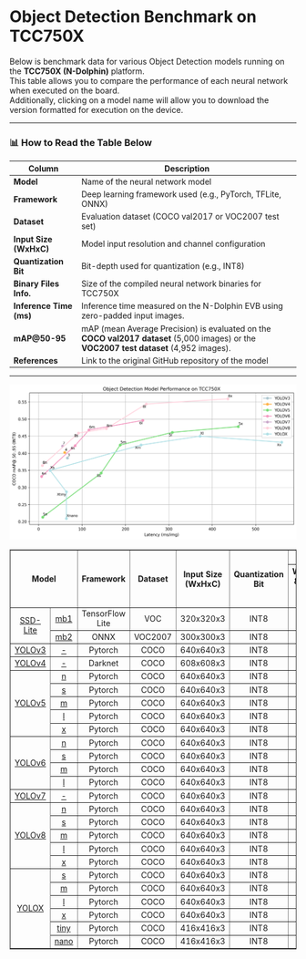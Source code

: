 # Object Detection Benchmark on TCC750X

Below is benchmark data for various Object Detection models running on the **TCC750X (N-Dolphin)** platform.  
This table allows you to compare the performance of each neural network when executed on the board.  
Additionally, clicking on a model name will allow you to download the version formatted for execution on the device.

---

### 📊 How to Read the Table Below

| Column                    | Description                                                                 |
|--------------------------|-----------------------------------------------------------------------------|
| **Model**                | Name of the neural network model     |
| **Framework**            | Deep learning framework used (e.g., PyTorch, TFLite, ONNX)                  |
| **Dataset**              | Evaluation dataset (COCO val2017 or VOC2007 test set)                       |
| **Input Size (WxHxC)**   | Model input resolution and channel configuration                            |
| **Quantization Bit**     | Bit-depth used for quantization (e.g., INT8)                                |
| **Binary Files Info.**   | Size of the compiled neural network binaries for TCC750X                    |
| **Inference Time (ms)**  | Inference time measured on the N-Dolphin EVB using zero-padded input images.                               |
| **mAP@50-95**             | mAP (mean Average Precision) is evaluated on the **COCO val2017 dataset** (5,000 images) or the **VOC2007 test dataset** (4,952 images).                    |
| **References**           | Link to the original GitHub repository of the model                         |

---

<!--
아래는 TCC750X에서 실행되는 Object Detection 모델의 벤치마크 자료입니다.
이 표를 통해 각 신경망이 N-Dolphin (TCC750X) 보드에서 실행될 때의 성능을 확인할 수 있습니다.
또한, 신경망 이름을 클릭하면 해당 보드에서 실행할 수 있는 형식의 결과물을 다운로드할 수 있습니다.

참조사항
Detections/Dataset: COCO
Evaluation: tc-nn-toolkit을 이용하여 측정한 결과입니다.
- Evaluation Result의 FP32: .enlight 확장자로 변환된 상태에서 측정된 값입니다.
Inference Time: N-Dolphin EVB에서 실행한 결과입니다.
Reference: 신경망 모델의 원본 GitHub 링크로 연결됩니다.
-->

![OD Model Performance](../../docs/image/od_performance.png)

<table border="1" cellspacing="0" cellpadding="5">
    <thead>
        <tr>
            <th align="center" rowspan="2" colspan="2">Model</th>
            <th rowspan="2">Framework</th>
            <th rowspan="2">Dataset</th>
            <th rowspan="2">Input Size (WxHxC)</th>
            <th rowspan="2">Quantization Bit</th>
            <th colspan="2">Binary Files Info.</th>
            <th rowspan="2">Inference Time(ms)</th>
            <th colspan="2">mAP@50-95</th>
            <th rowspan="2">References</th>
        </tr>
        <tr>
            <th>Weight & Bias Bin.(MB)</th>
            <th>Command Bin.(KB)</th>
            <th>FP32</th>
            <th>INT8</th>
        </tr>
    </thead>
    <tbody>
        <tr>
            <td align="center" rowspan="2" class="model"><a href="MobileNet/">SSD-Lite</a></td> <!-- Model -->
            <td align="center" class="variant"><a href="MobileNet/lite-model_ssd_mobilenet_v1_100_320_fp32_nms_1/">mb1</a></td>
            <td align="center">TensorFlow Lite</td> <!-- Framework -->
            <td align="center">VOC</td> <!-- Detections/DataSet -->
            <td align="center">320x320x3</td> <!-- Input Size (WxHxC) -->
            <td align="center">INT8</td> <!-- Quantization Bit -->
            <td align="center">8</td> <!-- Compiled NN Information: Weight, Bias Binary Size(MB) -->
            <td align="center">44</td> <!-- Compiled NN Information: Command Binary Size(KB) -->
            <td align="center">2.54</td> <!-- Inference Time(msec): EVB -->
            <td align="center">0.082</td> <!-- Evaluation Result: FP32 -->
            <td align="center">0.081</td> <!-- Evaluation Result: INT8 -->
            <td align="center"><a href="https://tfhub.dev/iree/lite-model/ssd_mobilenet_v1_100_320/fp32/nms/1">GitHub<a></td> <!-- References: Link -->
        </tr>
        <tr>
            <td align="center" class="variant"><a href="MobileNet/mb2_ssd_lite/">mb2</a></td> <!-- Model -->
            <td align="center">ONNX</td> <!-- Framework -->
            <td align="center">VOC2007</td> <!-- Detections/DataSet -->
            <td align="center">300x300x3</td> <!-- Input Size (WxHxC) -->
            <td align="center">INT8</td> <!-- Quantization Bit -->
            <td align="center">4</td> <!-- Compiled NN Information: Weight, Bias Binary Size(MB) -->
            <td align="center">56</td> <!-- Compiled NN Information: Command Binary Size(KB) -->
            <td align="center">2.08</td> <!-- Inference Time(msec): EVB -->
            <td align="center">0.661</td> <!-- Evaluation Result: FP32 -->
            <td align="center">0.651</td> <!-- Evaluation Result: INT8 -->
            <td align="center"><a href="https://github.com/openedges/pytorch-ssd">GitHub<a></td> <!-- References: Link -->
        </tr>
        <tr>
            <td align="center" rowspan="1" class="model"><a href="Yolo/yolov3/">YOLOv3</a></td> <!-- Model -->
            <td align="center" class="variant"><a href="Yolo/yolov3/yolov3_640">-</a></td>
            <td align="center">Pytorch</td> <!-- Framework -->
            <td align="center">COCO</td> <!-- Detections/DataSet -->
            <td align="center">640x640x3</td> <!-- Input Size (WxHxC) -->
            <td align="center">INT8</td> <!-- Quantization Bit -->
            <td align="center">60</td> <!-- Compiled NN Information: Weight, Bias Binary Size(MB) -->
            <td align="center">232</td> <!-- Compiled NN Information: Command Binary Size(KB) -->
            <td align="center">66.3</td> <!-- Inference Time(msec): EVB -->
            <td align="center">0.630</td> <!-- Evaluation Result: FP32 IoU=0.50 -->
            <td align="center">0.598</td> <!-- Evaluation Result: INT8 IoU=0.50 -->
            <td align="center"><a href="https://github.com/ultralytics/yolov3">GitHub<a></td> <!-- References: Link -->
        </tr>
        <tr>
            <td align="center" rowspan="1" class="model"><a href="Yolo/yolov4/">YOLOv4</a></td> <!-- Model -->
            <td align="center" class="variant"><a href="Yolo/yolov4/yolov4_608">-</a></td>
            <td align="center">Darknet</td> <!-- Framework -->
            <td align="center">COCO</td> <!-- Detections/DataSet -->
            <td align="center">608x608x3</td> <!-- Input Size (WxHxC) -->
            <td align="center">INT8</td> <!-- Quantization Bit -->
            <td align="center">62</td> <!-- Compiled NN Information: Weight, Bias Binary Size(MB) -->
            <td align="center">308</td> <!-- Compiled NN Information: Command Binary Size(KB) -->
            <td align="center">60.14</td> <!-- Inference Time(msec): EVB -->
            <td align="center">0.748</td> <!-- Evaluation Result: FP32 IoU=0.50 -->
            <td align="center">0.735</td> <!-- Evaluation Result: INT8 IoU=0.50 -->
            <td align="center"><a href="https://github.com/AlexeyAB/darknet/blob/master/cfg/yolov4.cfg">Github<a></td> <!-- References: Link -->
        </tr>
        <tr>
            <td align="center" rowspan="5" class="model"><a href="Yolo/yolov5/">YOLOv5</a></td> <!-- Model -->
            <td align="center" class="variant"><a href="Yolo/yolov5/yolov5n/">n</a></td>
            <td align="center">Pytorch</td> <!-- Framework -->
            <td align="center">COCO</td> <!-- Detections/DataSet -->
            <td align="center">640x640x3</td> <!-- Input Size (WxHxC) -->
            <td align="center">INT8</td> <!-- Quantization Bit -->
            <td align="center">2</td> <!-- Compiled NN Information: Weight, Bias Binary Size(MB) -->
            <td align="center">80</td> <!-- Compiled NN Information: Command Binary Size(KB) -->
            <td align="center">9.38</td> <!-- Inference Time(msec): EVB -->
            <td align="center">0.418</td> <!-- Evaluation Result: FP32 IoU=0.50 -->
            <td align="center">0.383</td> <!-- Evaluation Result: INT8 IoU=0.50 -->
            <td align="center" rowspan="5"><a href="https://github.com/ultralytics/yolov5">GitHub<a></td> <!-- References: Link -->
        </tr>
        <tr>
            <td align="center" class="variant"><a href="Yolo/yolov5/yolov5s/">s</a></td> <!-- Model -->
            <td align="center">Pytorch</td> <!-- Framework -->
            <td align="center">COCO</td> <!-- Detections/DataSet -->
            <td align="center">640x640x3</td> <!-- Input Size (WxHxC) -->
            <td align="center">INT8</td> <!-- Quantization Bit -->
            <td align="center">7</td> <!-- Compiled NN Information: Weight, Bias Binary Size(MB) -->
            <td align="center">144</td> <!-- Compiled NN Information: Command Binary Size(KB) -->
            <td align="center">14.7</td> <!-- Inference Time(msec): EVB -->
            <td align="center">0.533</td> <!-- Evaluation Result: FP32 IoU=0.50 -->
            <td align="center">0.509</td> <!-- Evaluation Result: INT8 IoU=0.50 -->
        </tr>
        <tr>
            <td align="center" class="variant"><a href="Yolo/yolov5/yolov5m/">m</a></td> <!-- Model -->
            <td align="center">Pytorch</td> <!-- Framework -->
            <td align="center">COCO</td> <!-- Detections/DataSet -->
            <td align="center">640x640x3</td> <!-- Input Size (WxHxC) -->
            <td align="center">INT8</td> <!-- Quantization Bit -->
            <td align="center">21</td> <!-- Compiled NN Information: Weight, Bias Binary Size(MB) -->
            <td align="center">188</td> <!-- Compiled NN Information: Command Binary Size(KB) -->
            <td align="center">34.9</td> <!-- Inference Time(msec): EVB -->
            <td align="center">0.610</td> <!-- Evaluation Result: FP32 IoU=0.50 -->
            <td align="center">0.584</td> <!-- Evaluation Result: INT8 IoU=0.50 -->
        </tr>
        <tr>
            <td align="center" class="variant"><a href="Yolo/yolov5/yolov5l/">l</a></td> <!-- Model -->
            <td align="center">Pytorch</td> <!-- Framework -->
            <td align="center">COCO</td> <!-- Detections/DataSet -->
            <td align="center">640x640x3</td> <!-- Input Size (WxHxC) -->
            <td align="center">INT8</td> <!-- Quantization Bit -->
            <td align="center">45</td> <!-- Compiled NN Information: Weight, Bias Binary Size(MB) -->
            <td align="center">308</td> <!-- Compiled NN Information: Command Binary Size(KB) -->
            <td align="center">55.17</td> <!-- Inference Time(msec): EVB -->
            <td align="center">0.644</td> <!-- Evaluation Result: FP32 IoU=0.50 -->
            <td align="center">0.619</td> <!-- Evaluation Result: INT8 IoU=0.50 -->
        </tr>
        <tr>
            <td align="center" class="variant"><a href="Yolo/yolov5/yolov5x/">x</a></td> <!-- Model -->
            <td align="center">Pytorch</td> <!-- Framework -->
            <td align="center">COCO</td> <!-- Detections/DataSet -->
            <td align="center">640x640x3</td> <!-- Input Size (WxHxC) -->
            <td align="center">INT8</td> <!-- Quantization Bit -->
            <td align="center">83</td> <!-- Compiled NN Information: Weight, Bias Binary Size(MB) -->
            <td align="center">460</td> <!-- Compiled NN Information: Command Binary Size(KB) -->
            <td align="center">107.53</td> <!-- Inference Time(msec): EVB -->
            <td align="center">0.660</td> <!-- Evaluation Result: FP32 IoU=0.50 -->
            <td align="center">0.643</td> <!-- Evaluation Result: INT8 IoU=0.50 -->
        </tr>
        <tr>
            <td align="center" rowspan="4" class="model"><a href="Yolo/yolov6/">YOLOv6</a></td> <!-- Model -->
            <td align="center" class="variant"><a href="Yolo/yolov6/yolov6n/">n</a></td> <!-- Models: Variant -->
            <td align="center">Pytorch</td> <!-- Framework -->
            <td align="center">COCO</td> <!-- Detections/DataSet -->
            <td align="center">640x640x3</td> <!-- Input Size (WxHxC) -->
            <td align="center">INT8</td> <!-- Quantization Bit -->
            <td align="center">5</td> <!-- Compiled NN Information: Weight, Bias Binary Size(MB) -->
            <td align="center">40</td> <!-- Compiled NN Information: Command Binary Size(KB) -->
            <td align="center">6.75</td> <!-- Inference Time(msec): EVB -->
            <td align="center">0.514</td> <!-- Evaluation Result: FP32 IoU=0.50 -->
            <td align="center">0.493</td> <!-- Evaluation Result: INT8 IoU=0.50 -->
            <td align="center" rowspan="4"><a href="https://github.com/meituan/YOLOv6">GitHub<a></td> <!-- References: Link -->
        </tr>
        <tr>
            <td align="center" class="variant"><a href="Yolo/yolov6/yolov6s/">s</a></td> <!-- Model -->
            <td align="center">Pytorch</td> <!-- Framework -->
            <td align="center">COCO</td> <!-- Detections/DataSet -->
            <td align="center">640x640x3</td> <!-- Input Size (WxHxC) -->
            <td align="center">INT8</td> <!-- Quantization Bit -->
            <td align="center">18</td> <!-- Compiled NN Information: Weight, Bias Binary Size(MB) -->
            <td align="center">84</td> <!-- Compiled NN Information: Command Binary Size(KB) -->
            <td align="center">20.96</td> <!-- Inference Time(msec): EVB -->
            <td align="center">0.597</td> <!-- Evaluation Result: FP32 IoU=0.50 -->
            <td align="center">0.552</td> <!-- Evaluation Result: INT8 IoU=0.50 -->
        </tr>
        <tr>
            <td align="center" class="variant"><a href="Yolo/yolov6/yolov6m/">m</a></td> <!-- Model -->
            <td align="center">Pytorch</td> <!-- Framework -->
            <td align="center">COCO</td> <!-- Detections/DataSet -->
            <td align="center">640x640x3</td> <!-- Input Size (WxHxC) -->
            <td align="center">INT8</td> <!-- Quantization Bit -->
            <td align="center">34</td> <!-- Compiled NN Information: Weight, Bias Binary Size(MB) -->
            <td align="center">116</td> <!-- Compiled NN Information: Command Binary Size(KB) -->
            <td align="center">37.96</td> <!-- Inference Time(msec): EVB -->
            <td align="center">0.648</td> <!-- Evaluation Result: FP32 IoU=0.50 -->
            <td align="center">0.643</td> <!-- Evaluation Result: INT8 IoU=0.50 -->
        </tr>
        <tr>
            <td align="center" class="variant"><a href="Yolo/yolov6/yolov6l/">l</a></td> <!-- Model -->
            <td align="center">Pytorch</td> <!-- Framework -->
            <td align="center">COCO</td> <!-- Detections/DataSet -->
            <td align="center">640x640x3</td> <!-- Input Size (WxHxC) -->
            <td align="center">INT8</td> <!-- Quantization Bit -->
            <td align="center">57</td> <!-- Compiled NN Information: Weight, Bias Binary Size(MB) -->
            <td align="center">240</td> <!-- Compiled NN Information: Command Binary Size(KB) -->
            <td align="center">69.06</td> <!-- Inference Time(msec): EVB -->
            <td align="center">0.683</td> <!-- Evaluation Result: FP32 IoU=0.50 -->
            <td align="center">0.673</td> <!-- Evaluation Result: INT8 IoU=0.50 -->
        </tr>
        <tr>
            <td align="center" rowspan="1" class="model"><a href="Yolo/yolov7/">YOLOv7</a></td> <!-- Model -->
            <td align="center" class="variant"><a href="Yolo/yolov7/yolov7_640">-</a></td>
            <td align="center">Pytorch</td> <!-- Framework -->
            <td align="center">COCO</td> <!-- Detections/DataSet -->
            <td align="center">640x640x3</td> <!-- Input Size (WxHxC) -->
            <td align="center">INT8</td> <!-- Quantization Bit -->
            <td align="center">36</td> <!-- Compiled NN Information: Weight, Bias Binary Size(MB) -->
            <td align="center">244</td> <!-- Compiled NN Information: Command Binary Size(KB) -->
            <td align="center">55.0</td> <!-- Inference Time(msec): EVB -->
            <td align="center">0.662</td> <!-- Evaluation Result: FP32 IoU=0.50 -->
            <td align="center">0.648</td> <!-- Evaluation Result: INT8 IoU=0.50 -->
            <td align="center"><a href="https://github.com/WongKinYiu/yolov7">GitHub<a></td> <!-- References: Link -->
        </tr>
        <tr>
            <td align="center" rowspan="5" class="model"><a href="Yolo/yolov8/">YOLOv8</a></td> <!-- Model -->
            <td align="center" class="variant"><a href="Yolo/yolov8/yolov8n/">n</a></td>
            <td align="center">Pytorch</td> <!-- Framework -->
            <td align="center">COCO</td> <!-- Detections/DataSet -->
            <td align="center">640x640x3</td> <!-- Input Size (WxHxC) -->
            <td align="center">INT8</td> <!-- Quantization Bit -->
            <td align="center">4</td> <!-- Compiled NN Information: Weight, Bias Binary Size(MB) -->
            <td align="center">72</td> <!-- Compiled NN Information: Command Binary Size(KB) -->
            <td align="center">8.63</td> <!-- Inference Time(msec): EVB -->
            <td align="center">0.501</td> <!-- Evaluation Result: FP32 IoU=0.50 -->
            <td align="center">0.488</td> <!-- Evaluation Result: INT8 IoU=0.50 -->
            <td align="center" rowspan="5"><a href="https://github.com/ultralytics/ultralytics">GitHub<a></td> <!-- References: Link -->
        </tr>
        <tr>
            <td align="center" class="variant"><a href="Yolo/yolov8/yolov8s/">s</a></td> <!-- Model -->
            <td align="center">Pytorch</td> <!-- Framework -->
            <td align="center">COCO</td> <!-- Detections/DataSet -->
            <td align="center">640x640x3</td> <!-- Input Size (WxHxC) -->
            <td align="center">INT8</td> <!-- Quantization Bit -->
            <td align="center">11</td> <!-- Compiled NN Information: Weight, Bias Binary Size(MB) -->
            <td align="center">92</td> <!-- Compiled NN Information: Command Binary Size(KB) -->
            <td align="center">16.17</td> <!-- Inference Time(msec): EVB -->
            <td align="center">0.586</td> <!-- Evaluation Result: FP32 IoU=0.50 -->
            <td align="center">0.576</td> <!-- Evaluation Result: INT8 IoU=0.50 -->
        </tr>
        <tr>
            <td align="center" class="variant"><a href="Yolo/yolov8/yolov8m/">m</a></td> <!-- Model -->
            <td align="center">Pytorch</td> <!-- Framework -->
            <td align="center">COCO</td> <!-- Detections/DataSet -->
            <td align="center">640x640x3</td> <!-- Input Size (WxHxC) -->
            <td align="center">INT8</td> <!-- Quantization Bit -->
            <td align="center">25</td> <!-- Compiled NN Information: Weight, Bias Binary Size(MB) -->
            <td align="center">156</td> <!-- Compiled NN Information: Command Binary Size(KB) -->
            <td align="center">45.35</td> <!-- Inference Time(msec): EVB -->
            <td align="center">0.644</td> <!-- Evaluation Result: FP32 IoU=0.50 -->
            <td align="center">0.632</td> <!-- Evaluation Result: INT8 IoU=0.50 -->
        </tr>
        <tr>
            <td align="center" class="variant"><a href="Yolo/yolov8/yolov8l/">l</a></td> <!-- Model -->
            <td align="center">Pytorch</td> <!-- Framework -->
            <td align="center">COCO</td> <!-- Detections/DataSet -->
            <td align="center">640x640x3</td> <!-- Input Size (WxHxC) -->
            <td align="center">INT8</td> <!-- Quantization Bit -->
            <td align="center">42</td> <!-- Compiled NN Information: Weight, Bias Binary Size(MB) -->
            <td align="center">248</td> <!-- Compiled NN Information: Command Binary Size(KB) -->
            <td align="center">69.16</td> <!-- Inference Time(msec): EVB -->
            <td align="center">0.670</td> <!-- Evaluation Result: FP32 IoU=0.50 -->
            <td align="center">0.654</td> <!-- Evaluation Result: INT8 IoU=0.50 -->
        </tr>
        <tr>
            <td align="center" class="variant"><a href="Yolo/yolov8/yolov8x/">x</a></td> <!-- Model -->
            <td align="center">Pytorch</td> <!-- Framework -->
            <td align="center">COCO</td> <!-- Detections/DataSet -->
            <td align="center">640x640x3</td> <!-- Input Size (WxHxC) -->
            <td align="center">INT8</td> <!-- Quantization Bit -->
            <td align="center">66</td> <!-- Compiled NN Information: Weight, Bias Binary Size(MB) -->
            <td align="center">436</td> <!-- Compiled NN Information: Command Binary Size(KB) -->
            <td align="center">118.06</td> <!-- Inference Time(msec): EVB -->
            <td align="center">0.681</td> <!-- Evaluation Result: FP32 IoU=0.50 -->
            <td align="center">0.664</td> <!-- Evaluation Result: INT8 IoU=0.50 -->
        </tr>
        <tr>
            <td align="center" rowspan="6" class="model"><a href="Yolo/yolox/">YOLOX</a></td> <!-- Model -->
            <td align="center" class="variant"><a href="Yolo/yoloX/yolox_s/">s</a></td> <!-- Model -->
            <td align="center">Pytorch</td> <!-- Framework -->
            <td align="center">COCO</td> <!-- Detections/DataSet -->
            <td align="center">640x640x3</td> <!-- Input Size (WxHxC) -->
            <td align="center">INT8</td> <!-- Quantization Bit -->
            <td align="center">9</td> <!-- Compiled NN Information: Weight, Bias Binary Size(MB) -->
            <td align="center">188</td> <!-- Compiled NN Information: Command Binary Size(KB) -->
            <td align="center">26.29</td> <!-- Inference Time(msec): EVB -->
            <td align="center">0.473</td> <!-- Evaluation Result: FP32 IoU=0.50 -->
            <td align="center">0.467</td> <!-- Evaluation Result: INT8 IoU=0.50 -->
            <td align="center" rowspan="6"><a href="https://github.com/Megvii-BaseDetection/YOLOX">GitHub<a></td> <!-- References: Link -->
        </tr>
        <tr>
            <td align="center" class="variant"><a href="Yolo/yoloX/yolox_m/">m</a></td> <!-- Model -->
            <td align="center">Pytorch</td> <!-- Framework -->
            <td align="center">COCO</td> <!-- Detections/DataSet -->
            <td align="center">640x640x3</td> <!-- Input Size (WxHxC) -->
            <td align="center">INT8</td> <!-- Quantization Bit -->
            <td align="center">25</td> <!-- Compiled NN Information: Weight, Bias Binary Size(MB) -->
            <td align="center">236</td> <!-- Compiled NN Information: Command Binary Size(KB) -->
            <td align="center">52.79</td> <!-- Inference Time(msec): EVB -->
            <td align="center">0.542</td> <!-- Evaluation Result: FP32 IoU=0.50 -->
            <td align="center">0.536</td> <!-- Evaluation Result: INT8 IoU=0.50 -->
        </tr>
        <tr>
            <td align="center" class="variant"><a href="Yolo/yoloX/yolox_l/">l</a></td> <!-- Model -->
            <td align="center">Pytorch</td> <!-- Framework -->
            <td align="center">COCO</td> <!-- Detections/DataSet -->
            <td align="center">640x640x3</td> <!-- Input Size (WxHxC) -->
            <td align="center">INT8</td> <!-- Quantization Bit -->
            <td align="center">52</td> <!-- Compiled NN Information: Weight, Bias Binary Size(MB) -->
            <td align="center">372</td> <!-- Compiled NN Information: Command Binary Size(KB) -->
            <td align="center">79.72</td> <!-- Inference Time(msec): EVB -->
            <td align="center">0.572</td> <!-- Evaluation Result: FP32 IoU=0.50 -->
            <td align="center">0.565</td> <!-- Evaluation Result: INT8 IoU=0.50 -->
        </tr>
        <tr>
            <td align="center" class="variant"><a href="Yolo/yoloX/yolox_x/">x</a></td> <!-- Model -->
            <td align="center">Pytorch</td> <!-- Framework -->
            <td align="center">COCO</td> <!-- Detections/DataSet -->
            <td align="center">640x640x3</td> <!-- Input Size (WxHxC) -->
            <td align="center">INT8</td> <!-- Quantization Bit -->
            <td align="center">95</td> <!-- Compiled NN Information: Weight, Bias Binary Size(MB) -->
            <td align="center">560</td> <!-- Compiled NN Information: Command Binary Size(KB) -->
            <td align="center">141.12</td> <!-- Inference Time(msec): EVB -->
            <td align="center">0.591</td> <!-- Evaluation Result: FP32 IoU=0.50 -->
            <td align="center">0.583</td> <!-- Evaluation Result: INT8 IoU=0.50 -->
        </tr>
        <tr>
            <td align="center" class="variant"><a href="Yolo/yoloX/yolox_tiny/">tiny</a></td> <!-- Model -->
            <td align="center">Pytorch</td> <!-- Framework -->
            <td align="center">COCO</td> <!-- Detections/DataSet -->
            <td align="center">416x416x3</td> <!-- Input Size (WxHxC) -->
            <td align="center">INT8</td> <!-- Quantization Bit -->
            <td align="center">5</td> <!-- Compiled NN Information: Weight, Bias Binary Size(MB) -->
            <td align="center">64</td> <!-- Compiled NN Information: Command Binary Size(KB) -->
            <td align="center">9.26</td> <!-- Inference Time(msec): EVB -->
            <td align="center">0.411</td> <!-- Evaluation Result: FP32 IoU=0.50 -->
            <td align="center">0.401</td> <!-- Evaluation Result: INT8 IoU=0.50 -->
        </tr>
        <tr>
            <td align="center" class="variant"><a href="Yolo/yoloX/yolox_nano/">nano</a></td> <!-- Model -->
            <td align="center">Pytorch</td> <!-- Framework -->
            <td align="center">COCO</td> <!-- Detections/DataSet -->
            <td align="center">416x416x3</td> <!-- Input Size (WxHxC) -->
            <td align="center">INT8</td> <!-- Quantization Bit -->
            <td align="center">1</td> <!-- Compiled NN Information: Weight, Bias Binary Size(MB) -->
            <td align="center">64</td> <!-- Compiled NN Information: Command Binary Size(KB) -->
            <td align="center">6.71</td> <!-- Inference Time(msec): EVB -->
            <td align="center">0.326</td> <!-- Evaluation Result: FP32 IoU=0.50 -->
            <td align="center">0.112</td> <!-- Evaluation Result: INT8 IoU=0.50 -->
        </tr>
    </tbody>
</table>



